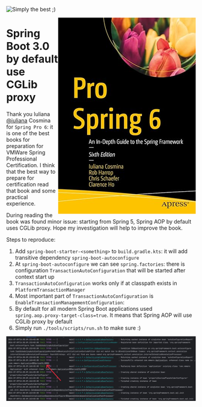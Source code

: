 ![Simply the best ;)](https://img.shields.io/badge/simply-the%20best%20%3B%29-orange)

<img align="right" src="./images/spring-pro-6-best-book-for-certification.png">

# Spring Boot 3.0 by default use CGLib proxy
Thank you Iuliana [@iuliana](https://github.com/iuliana) Cosmina for `Spring Pro 6`: it is one of the best books for preparation for VMWare Spring Professional Certification.
I think that the best way to prepare for certification read that book and some practical experience.

During reading the book was found minor issue: starting from Spring 5, Spring AOP by default uses CGLib proxy. Hope my investigation will help to improve the book.

Steps to reproduce:
1. Add `spring-boot-starter-<something>` to `build.gradle.kts`: it will add transitive dependency `spring-boot-autoconfigure`
2. At `spring-boot-autoconfigure` we can see `spring.factories`: there is configuration `TransactionAutoConfiguration` that will be started after context start up
3. `TransactionAutoConfiguration` works only if at classpath exists in `PlatformTransactionManager`
4. Most important part of `TransactionAutoConfiguration` is `EnableTransactionManagementConfiguration`:
5. By default for all modern Spring Boot applications used `spring.aop.proxy-target-class=true`. It means that Spring AOP will use CGLib proxy by default
6. Simply run `./tools/scripts/run.sh` to make sure :)

<img src="./images/spring-trace-logs.jpg">
